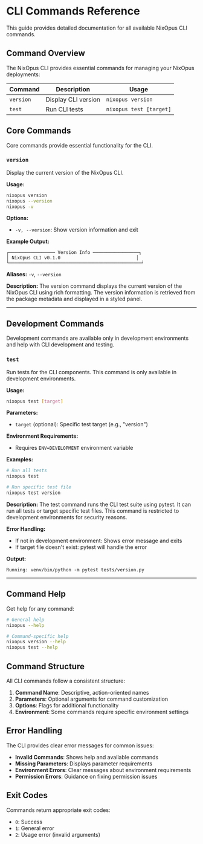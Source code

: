 # CLI Commands Reference

This guide provides detailed documentation for all available NixOpus CLI commands.

## Command Overview

The NixOpus CLI provides essential commands for managing your NixOpus deployments:

| Command | Description | Usage |
|---------|-------------|-------|
| `version` | Display CLI version | `nixopus version` |
| `test` | Run CLI tests | `nixopus test [target]` |

## Core Commands

Core commands provide essential functionality for the CLI.

### `version`

Display the current version of the NixOpus CLI.

**Usage:**
```bash
nixopus version
nixopus --version
nixopus -v
```

**Options:**
- `-v, --version`: Show version information and exit

**Example Output:**
```
┌───────────────── Version Info ─────────────────┐
│ NixOpus CLI v0.1.0                            │
└─────────────────────────────────────────────────┘
```

**Aliases:** `-v`, `--version`

**Description:**
The version command displays the current version of the NixOpus CLI using rich formatting. The version information is retrieved from the package metadata and displayed in a styled panel.

---

## Development Commands

Development commands are available only in development environments and help with CLI development and testing.

### `test`

Run tests for the CLI components. This command is only available in development environments.

**Usage:**
```bash
nixopus test [target]
```

**Parameters:**
- `target` (optional): Specific test target (e.g., "version")

**Environment Requirements:**
- Requires `ENV=DEVELOPMENT` environment variable

**Examples:**
```bash
# Run all tests
nixopus test

# Run specific test file
nixopus test version
```

**Description:**
The test command runs the CLI test suite using pytest. It can run all tests or target specific test files. This command is restricted to development environments for security reasons.

**Error Handling:**
- If not in development environment: Shows error message and exits
- If target file doesn't exist: pytest will handle the error

**Output:**
```
Running: venv/bin/python -m pytest tests/version.py
```

---

## Command Help

Get help for any command:

```bash
# General help
nixopus --help

# Command-specific help
nixopus version --help
nixopus test --help
```

## Command Structure

All CLI commands follow a consistent structure:

1. **Command Name**: Descriptive, action-oriented names
2. **Parameters**: Optional arguments for command customization
3. **Options**: Flags for additional functionality
4. **Environment**: Some commands require specific environment settings

## Error Handling

The CLI provides clear error messages for common issues:

- **Invalid Commands**: Shows help and available commands
- **Missing Parameters**: Displays parameter requirements
- **Environment Errors**: Clear messages about environment requirements
- **Permission Errors**: Guidance on fixing permission issues

## Exit Codes

Commands return appropriate exit codes:

- `0`: Success
- `1`: General error
- `2`: Usage error (invalid arguments)

